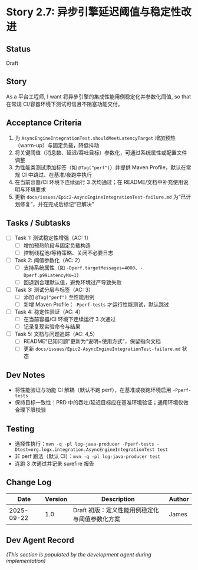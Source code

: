 # Story 2.7: 异步引擎延迟阈值与稳定性改进

## Status
Draft

## Story
As a 平台工程师,
I want 将异步引擎的集成性能用例稳定化并参数化阈值,
so that 在常规 CI/容器环境下测试可信且不阻塞功能交付。

## Acceptance Criteria
1. 为 `AsyncEngineIntegrationTest.shouldMeetLatencyTarget` 增加预热（warm-up）与固定负载，降低抖动
2. 将关键阈值（消息数、延迟/吞吐目标）参数化，可通过系统属性或配置文件调整
3. 为性能类测试添加标签（如 `@Tag("perf")`）并提供 Maven Profile，默认在常规 CI 中跳过、在基准/夜跑中执行
4. 在当前容器/CI 环境下连续运行 3 次均通过；在 README/文档中补充使用说明与环境要求
5. 更新 `docs/issues/Epic2-AsyncEngineIntegrationTest-failure.md` 为“已计划修复”，并在完成后标记“已解决”

## Tasks / Subtasks
- [ ] Task 1: 测试稳定性增强（AC: 1）
  - [ ] 增加预热阶段与固定负载构造
  - [ ] 控制线程池/等待策略、关闭不必要日志
- [ ] Task 2: 阈值参数化（AC: 2）
  - [ ] 支持系统属性（如 `-Dperf.targetMessages=4000`、`-Dperf.p99LatencyMs=1`）
  - [ ] 回退到合理默认值，避免环境过严导致失败
- [ ] Task 3: 测试分层与标签（AC: 3）
  - [ ] 添加 `@Tag("perf")` 至性能用例
  - [ ] 新增 Maven Profile：`-Pperf-tests` 才运行性能测试，默认跳过
- [ ] Task 4: 稳定性验证（AC: 4）
  - [ ] 在当前容器/CI 环境下连续运行 3 次通过
  - [ ] 记录复现实验命令与结果
- [ ] Task 5: 文档与问题追踪（AC: 4,5）
  - [ ] README“已知问题”更新为“说明+使用方式”，保留指向文档
  - [ ] 更新 `docs/issues/Epic2-AsyncEngineIntegrationTest-failure.md` 状态

## Dev Notes
- 将性能验证与功能 CI 解耦（默认不跑 perf），在基准或夜跑环境启用 `-Pperf-tests`
- 保持目标一致性：PRD 中的吞吐/延迟目标应在基准环境验证；通用环境仅做合理下限校验

## Testing
- 选择性执行：`mvn -q -pl log-java-producer -Pperf-tests -Dtest=org.logx.integration.AsyncEngineIntegrationTest test`
- 非 perf 跑法（默认 CI）：`mvn -q -pl log-java-producer test`
- 连跑 3 次通过并记录 surefire 报告

## Change Log
| Date       | Version | Description                                   | Author |
|------------|---------|-----------------------------------------------|--------|
| 2025-09-22 | 1.0     | Draft 初版：定义性能用例稳定化与阈值参数化方案 | James  |

## Dev Agent Record
_(This section is populated by the development agent during implementation)_
